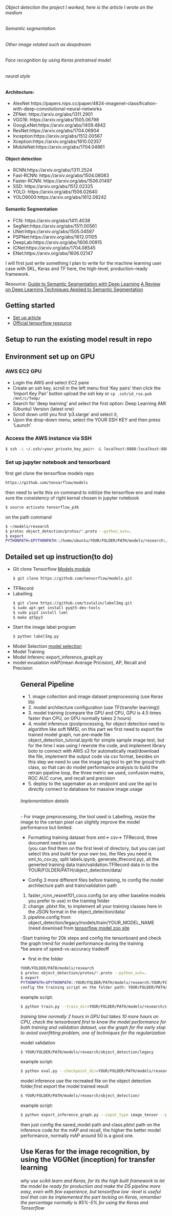<h6>Object detection the project I worked, here is the article I wrote on the medium</h6>
<h6>Semantic segmentation</h6>
<h6>Other image related such as deepdream</h6> 
<h6>Face recognition by using Keras pretrained model</h6> 
<h6>neural style</h6> 

<h4>Architecture:</h4>
<ul>
<li>AlexNet https://papers.nips.cc/paper/4824-imagenet-classification-with-deep-convolutional-neural-networks 
</li>
<li>
ZFNet: https://arxiv.org/abs/1311.2901 
</li>
<li>
VGG16: https://arxiv.org/abs/1505.06798 
</li>
<li>GoogLeNet:https://arxiv.org/abs/1409.4842 </li>
<li>ResNet:https://arxiv.org/abs/1704.06904</li>
<li>Inception:https://arxiv.org/abs/1512.00567</li>
<li>Xception:https://arxiv.org/abs/1610.02357</li>
<li>MobileNet:https://arxiv.org/abs/1704.04861</li>
</ul>
<h4>Object detection</h4>
<ul>
<li>RCNN:https://arxiv.org/abs/1311.2524</li>
<li>Fast-RCNN: https://arxiv.org/abs/1504.08083</li>
<li>Faster-RCNN: https://arxiv.org/abs/1506.01497 </li>
<li>SSD: https://arxiv.org/abs/1512.02325</li>
<li>YOLO: https://arxiv.org/abs/1506.02640</li>
<li>YOLO9000:https://arxiv.org/abs/1612.08242 </li>
</ul>
<h4>Semantic Segmentation</h4> 
<ul>
<li>FCN: https://arxiv.org/abs/1411.4038</li>
<li>SegNet:https://arxiv.org/abs/1511.00561</li> 
<li>UNet:https://arxiv.org/abs/1505.04597</li>
<li>PSPNet:https://arxiv.org/abs/1612.01105</li>
<li>DeepLab:https://arxiv.org/abs/1606.00915</li>
<li>ICNet:https://arxiv.org/abs/1704.08545</li>
<li>ENet:https://arxiv.org/abs/1606.02147</li> 
</ul> 

I will first just write something I plan to write for the machine learning user case with SKL, Keras and TF here, the high-level, production-ready framework.

Resource: 
<a href='http://blog.qure.ai/notes/semantic-segmentation-deep-learning-review'>Guide to Semantic Segmentation with Deep Learning</a> 
<a href='https://arxiv.org/abs/1704.06857'>A Review on Deep Learning Techniques Applied to Semantic Segmentation</a>

## Getting started

* [Set up article](https://towardsdatascience.com/how-to-train-your-own-object-detector-with-tensorflows-object-detector-api-bec72ecfe1d9) 
* [Official tensorflow resource](https://github.com/tensorflow/models/tree/master/research/object_detection)   

## Setup to run the existing model result in repo
## Environment set up on GPU 
### AWS EC2 GPU
- Login the AWS and select EC2 pane
- Create an ssh key, scroll in the left menu find ‘Key pairs’ then click the ‘Import Key Pair’ button upload the ssh key
or ```cp .ssh/id_rsa.pub /mnt/c/Temp/ ```
- Search for ‘deep learning’ and select the first option: Deep Learning AMI (Ubuntu) Version (latest one) 
- Scroll down until you find ‘p3.xlarge’ and select it, 
- Upon the drop-down menu, select the YOUR SSH KEY and then press ‘Launch’ 

### Access the AWS instance via SSH 
```bash 
$ ssh -i ~/.ssh/<your_private_key_pair> -L localhost:8888:localhost:8888 ubuntu@<your instance IP> 
``` 
### Set up jupyter notebook and tensorboard 
first get clone the tensorflow models repo 
```bash
https://github.com/tensorflow/models 
```
then need to write this on command to initilize the tensorflow env and make sure the consistency of right kernal chosen in jupyter notebook 
```bash
$ source activate tensorflow_p36 
```
on the path command  
```bash 
$ ~/models/research
$ protoc object_detection/protos/*.proto --python_out=.
$ export
PYTHONPATH=$PYTHONPATH::/home/ubuntu/YOUR/FOLDER/PATH/models/research:/home/ubuntu/YOUR/FOLDER/PATH/models/research/slim 
```

## Detailed set up instruction(to do) 
<ul>
  <li>Git clone Tensorflow <a href='https://github.com/tensorflow/models.git'>Models module</a>
    
```bash
$ git clone https://github.com/tensorflow/models.git 
```
</li>
  <li>TFRecord</li>
  <li>LabelImg

```bash
$ git clone https://github.com/tzutalin/labelImg.git 
$ sudo apt-get install pyqt5-dev-tools
$ sudo pip3 install lxml
$ make qt5py3
```
  </li>
  <li>Start the image label program 

```bash 
$ python labelImg.py 
``` 
  </li> 
<li>Model Selection <a href='https://github.com/tensorflow/models/blob/master/research/object_detection/g3doc/detection_model_zoo.md'> model selection </a>
</li> 
<li>Model Training </li> 
<li>Model Inferenc export_inference_graph.py </li>
<li>model evualation mAP(mean Average Pricision), AP, Recall and Precision
</li>
<ul> 

## General Pipeline
<ul>
    <li>
        1. image collection and image dataset preprocessing (use Keras lib)
    </li>
    <li>
        2. model architecture configuration (use TF(transfer learning)) 
    </li>
    <li>
        3. model training (compare the GPU and CPU, GPU is 4.5 times faster than CPU, on GPU normally takes 2 hours)
    </li>
    <li>
        4. model inference (postprocessing, for object detection need to algorithm like soft NMS), on this part we first need to export the trained model graph, run pre-made file object_detection_tutorial.ipynb for simple sample image test, but for the time I was using I rewrote the code, and implement library boto to connect with AWS s3 for automatically read/download the file, implement the output code via csv format, besides on this step we need to use the image tag tool to get the groud truth class, so that can do model performance analysis to build the retrain pipeline loop, the three metric we used, confusion matrix, ROC AUC curve, and recall and precision 
    </li>
    <li>
        5. deploy to the sagemaker as an endpoint and use the api to directly connect to database for massive image usage
    </li>
</ul>

<h6>Implementation details</h6> 
- For image preprocessing, the tool used is LabelImg, resize the image to the certain pixel can slightly improve the model performance but limited. <br/> 

- Formatting training dataset from xml-> csv-> TFRecord, three document need to use <br/> 
(you can find them on the first level of directory, but you can just select this and build for your own too, the files you need is xml_to_csv.py, split labels.ipynb, generate_tfrecord.py), all the generted training data train/validation.TFRecord data in to the YOUR/FOLDER/PATH/object_detection/data/ <br/> 

- Config 3 more different files before training, to config the model architecture path and train/validation path <br/> 
1. faster_rcnn_resnet101_coco.config (or any other baseline models you prefer to use) in the training folder <br/> 
2. change .pbtxt file, to implement all your training classes here in the JSON format in the object_detection/data/ <br/> 
3. pipeline.config from object_detection/legacy/models/train/YOUR_MODEL_NAME (need download from <a href='https://github.com/tensorflow/models/blob/master/research/object_detection/g3doc/detection_model_zoo.md)'>tensorflow model zoo site</a> <br/> 

-Start training for 20k steps and config the tensorboard and check the graph trend for model performance during the training
 <br/>
 *be aware of speed-vs-accuracy tradeoff <br/> 
- first in the folder 
```bash
YOUR/FOLDER/PATH/models/research 
$ protoc object_detection/protos/*.proto --python_out=.
$ export
PYTHONPATH=$PYTHONPATH::YOUR/FOLDER/PATH/models/research:YOUR/FOLDER/PATH/models/research/slim 
config the training script on the folder path: YOUR/FOLDER/PATH/models/research/object_detection/legacy
```
example script: 
```bash
$ python train.py --train_dir=YOUR/FOLDER/PATH/models/research/object_detection/legacy/models/train --pipeline_config_path=YOUR/FOLDER/PATH/training/faster_rcnn_resnet101_coco.config 
```
<i>training time normally 2 hours in GPU but takes 10 more hours on CPU, check the tensorboard first to know the model performance for both training and validation dataset, use the graph for the early stop to aviod overfitting problem, one of techniques for the regularization</i>

model validation 
```bash 
$ YOUR/FOLDER/PATH/models/research/object_detection/legacy 
```
example script: 
```bash 
$ python eval.py --checkpoint_dir=YOUR/FOLDER/PATH/models/research/object_detection/legacy/models/train --eval_dir='eval' --pipeline_config_path=YOUR/FOLDER/PATH/training/faster_rcnn_resnet101_coco.config 
```
model inference use the recreated file on the object detection folder,first export the model trained result 
```bash
$ YOUR/FOLDER/PATH/models/research/object_detection/
```
example script: 
```bash
$ python export_inference_graph.py --input_type image_tensor --pipeline_config_path YOUR/FOLDER/PATH/training/faster_rcnn_resnet101_coco.config --trained_checkpoint_prefix legacy/models/train/model.ckpt-YOUR-TRAINING-STEPS--output_directory legacy/models/train 
```
then just config the saved_model path and class.pbtxt path on the inference code.for the mAP and recall, the higher the better model performance, normally mAP around 50 is a good one.

## Use Keras for the image recognition, by using the VGGNet (inception) for transfer learning 
<h6>why use scikit learn and Keras, for its the high built framework to let the model be ready for production and make the DS pipeline more easy, even with few experience, but tensorlfow low -level is useful tool that can be implemented the part lacking on Keras, remember the percentage normally is 95%-5% for using the Keras and Tensorflow</h6> 

